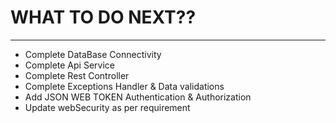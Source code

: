 # WHAT TO DO NEXT??

---- 

* Complete DataBase Connectivity
* Complete Api Service
* Complete Rest Controller
* Complete Exceptions Handler & Data validations
* Add JSON WEB TOKEN Authentication & Authorization
* Update webSecurity as per requirement
